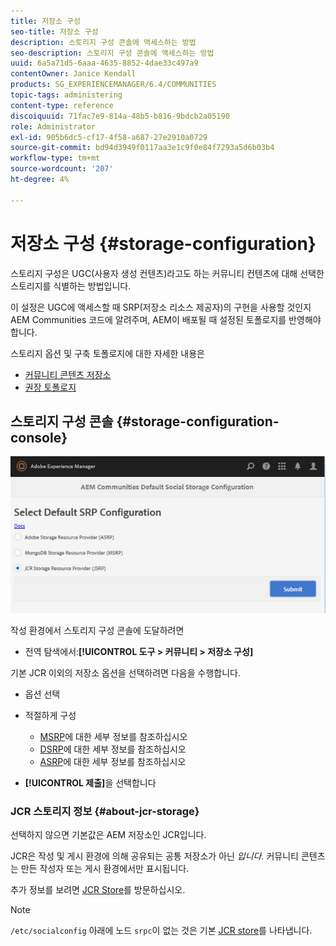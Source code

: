 ```yaml
---
title: 저장소 구성
seo-title: 저장소 구성
description: 스토리지 구성 콘솔에 액세스하는 방법
seo-description: 스토리지 구성 콘솔에 액세스하는 방법
uuid: 6a5a71d5-6aaa-4635-8852-4dae33c497a9
contentOwner: Janice Kendall
products: SG_EXPERIENCEMANAGER/6.4/COMMUNITIES
topic-tags: administering
content-type: reference
discoiquuid: 71fac7e9-814a-48b5-b816-9bdcb2a05190
role: Administrator
exl-id: 905b6dc5-cf17-4f58-a687-27e2910a0729
source-git-commit: bd94d3949f0117aa3e1c9f0e84f7293a5d6b03b4
workflow-type: tm+mt
source-wordcount: '207'
ht-degree: 4%

---
```


# 저장소 구성 {#storage-configuration}

스토리지 구성은 UGC(사용자 생성 컨텐츠)라고도 하는 커뮤니티 컨텐츠에 대해 선택한 스토리지를 식별하는 방법입니다.

이 설정은 UGC에 액세스할 때 SRP(저장소 리소스 제공자)의 구현을 사용할 것인지 AEM Communities 코드에 알려주며, AEM이 배포될 때 설정된 토폴로지를 반영해야 합니다.

스토리지 옵션 및 구축 토폴로지에 대한 자세한 내용은

* [커뮤니티 콘텐츠 저장소](working-with-srp.md)
* [권장 토폴로지](topologies.md)

## 스토리지 구성 콘솔 {#storage-configuration-console}

![chlimage_1-188](assets/chlimage_1-188.png)

작성 환경에서 스토리지 구성 콘솔에 도달하려면

* 전역 탐색에서:**[!UICONTROL 도구 > 커뮤니티 > 저장소 구성]**

기본 JCR 이외의 저장소 옵션을 선택하려면 다음을 수행합니다.

* 옵션 선택
* 적절하게 구성

   * [MSRP](msrp.md#select-msrp)에 대한 세부 정보를 참조하십시오
   * [DSRP](dsrp.md#select-dsrp)에 대한 세부 정보를 참조하십시오
   * [ASRP](asrp.md#select-asrp)에 대한 세부 정보를 참조하십시오

* **[!UICONTROL 제출]**&#x200B;을 선택합니다

### JCR 스토리지 정보 {#about-jcr-storage}

선택하지 않으면 기본값은 AEM 저장소인 JCR입니다.

JCR은 작성 및 게시 환경에 의해 공유되는 공통 저장소가 아닌 *입니다.* 커뮤니티 콘텐츠는 만든 작성자 또는 게시 환경에서만 표시됩니다.

추가 정보를 보려면 [JCR Store](jsrp.md)를 방문하십시오.

>[!NOTE]
>
>`/etc/socialconfig` 아래에 노드 `srpc`이 없는 것은 기본 [JCR store](jsrp.md)를 나타냅니다.

